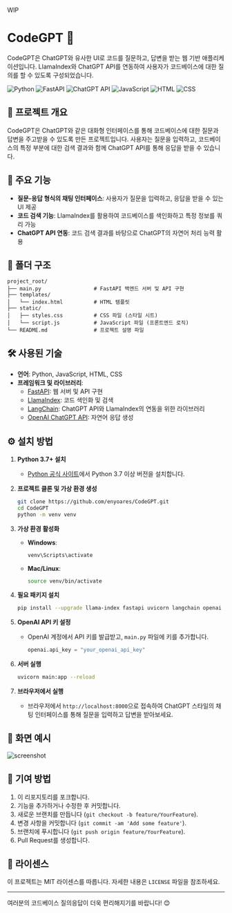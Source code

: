 

WIP


# CodeGPT 🎉

CodeGPT은 ChatGPT와 유사한 UI로 코드를 질문하고, 답변을 받는 웹 기반 애플리케이션입니다. LlamaIndex와 ChatGPT API를 연동하여 사용자가 코드베이스에 대한 질의를 할 수 있도록 구성되었습니다.

![Python](https://img.shields.io/badge/Python-3.7%2B-blue)
![FastAPI](https://img.shields.io/badge/FastAPI-0.85.0-green)
![ChatGPT API](https://img.shields.io/badge/ChatGPT%20API-OpenAI-yellow)
![JavaScript](https://img.shields.io/badge/JavaScript-ES6+-yellow)
![HTML](https://img.shields.io/badge/HTML-5-orange)
![CSS](https://img.shields.io/badge/CSS-3-blue)

## 📝 프로젝트 개요
CodeGPT은 ChatGPT와 같은 대화형 인터페이스를 통해 코드베이스에 대한 질문과 답변을 주고받을 수 있도록 만든 프로젝트입니다. 사용자는 질문을 입력하고, 코드베이스의 특정 부분에 대한 검색 결과와 함께 ChatGPT API를 통해 응답을 받을 수 있습니다.

## 🚀 주요 기능
- **질문-응답 형식의 채팅 인터페이스**: 사용자가 질문을 입력하고, 응답을 받을 수 있는 UI 제공
- **코드 검색 기능**: LlamaIndex를 활용하여 코드베이스를 색인화하고 특정 정보를 쿼리 가능
- **ChatGPT API 연동**: 코드 검색 결과를 바탕으로 ChatGPT의 자연어 처리 능력 활용

## 📂 폴더 구조
```
project_root/
├── main.py                 # FastAPI 백엔드 서버 및 API 구현
├── templates/
│   └── index.html          # HTML 템플릿
├── static/
│   ├── styles.css          # CSS 파일 (스타일 시트)
│   └── script.js           # JavaScript 파일 (프론트엔드 로직)
└── README.md               # 프로젝트 설명 파일
```

## 🛠️ 사용된 기술
- **언어**: Python, JavaScript, HTML, CSS
- **프레임워크 및 라이브러리**:
  - [FastAPI](https://fastapi.tiangolo.com/): 웹 서버 및 API 구현
  - [LlamaIndex](https://github.com/jerryjliu/llama_index): 코드 색인화 및 검색
  - [LangChain](https://github.com/hwchase17/langchain): ChatGPT API와 LlamaIndex의 연동을 위한 라이브러리
  - [OpenAI ChatGPT API](https://platform.openai.com/): 자연어 응답 생성

## ⚙️ 설치 방법

1. **Python 3.7+ 설치**
   - [Python 공식 사이트](https://www.python.org/downloads/)에서 Python 3.7 이상 버전을 설치합니다.

2. **프로젝트 클론 및 가상 환경 생성**
   ```bash
   git clone https://github.com/enyoares/CodeGPT.git
   cd CodeGPT
   python -m venv venv
   ```

3. **가상 환경 활성화**
   - **Windows**:
     ```bash
     venv\Scripts\activate
     ```
   - **Mac/Linux**:
     ```bash
     source venv/bin/activate
     ```

4. **필요 패키지 설치**
   ```bash
   pip install --upgrade llama-index fastapi uvicorn langchain openai
   ```

5. **OpenAI API 키 설정**
   - OpenAI 계정에서 API 키를 발급받고, `main.py` 파일에 키를 추가합니다.
     ```python
     openai.api_key = "your_openai_api_key"
     ```

6. **서버 실행**
   ```bash
   uvicorn main:app --reload
   ```

7. **브라우저에서 실행**
   - 브라우저에서 `http://localhost:8000`으로 접속하여 ChatGPT 스타일의 채팅 인터페이스를 통해 질문을 입력하고 답변을 받아보세요.

## 📸 화면 예시
![screenshot](https://via.placeholder.com/800x400.png?text=CodeGPT+Screenshot)

## 🤝 기여 방법
1. 이 리포지토리를 포크합니다.
2. 기능을 추가하거나 수정한 후 커밋합니다.
3. 새로운 브랜치를 만듭니다 (`git checkout -b feature/YourFeature`).
4. 변경 사항을 커밋합니다 (`git commit -am 'Add some feature'`).
5. 브랜치에 푸시합니다 (`git push origin feature/YourFeature`).
6. Pull Request를 생성합니다.

## 📄 라이센스
이 프로젝트는 MIT 라이센스를 따릅니다. 자세한 내용은 `LICENSE` 파일을 참조하세요.

---

여러분의 코드베이스 질의응답이 더욱 편리해지기를 바랍니다! 😊
